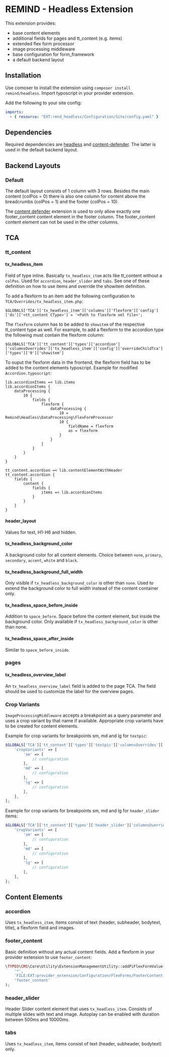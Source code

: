 # REMIND - Headless Extension

This extension provides:
- base content elements
- additional fields for pages and tt_content (e.g. items)
- extended flex form processor
- image processing middleware
- base configuration for form_framework
- a default backend layout


## Installation

Use comoser to install the extension using `composer install remind/headless`. Import typoscript in your provider extension.

Add the following to your site config:

```yaml
imports:
  - { resource: "EXT:rmnd_headless/Configuration/Site/config.yaml" }
```



## Dependencies

Required dependencies are [headless](https://github.com/TYPO3-Headless/headless) and [content-defender](https://github.com/IchHabRecht/content_defender). The latter is used in the default backend layout.



## Backend Layouts

### Default

The default layout consists of 1 column with 3 rows. Besides the main content (colPos = 0) there is also one column for content above the breadcrumbs (colPos = 1) and the footer (colPos = 10).

The [content defender](https://extensions.typo3.org/extension/content_defender) extension is used to only allow exactly one footer_content content element in the footer column. The footer_content content element can not be used in the other columns.



## TCA

### tt_content

#### tx_headless_item

Field of type inline. Basically `tx_headless_item` acts like tt_content without a `colPos`. Used for `accordion`, `header_slider` and `tabs`. See one of these definition on how to use items and override the showitem definition.

To add a flexform to an item add the following configuration to `TCA/Overrides/tx_headless_item.php`:

```$GLOBALS['TCA']['tx_headless_item']['columns']['flexform']['config']['ds']['<tt_content CType>'] = '<Path to flexform xml file>';```

The `flexform` column has to be added to `showitem` of the respective tt_content type as well.
For example, to add a flexform to the accordion type the following must contain the flexform column:

```$GLOBALS['TCA']['tt_content']['types']['accordion']['columnsOverrides']['tx_headless_item']['config']['overrideChildTca']['types']['0']['showitem']```

To ouput the flexform data in the frontend, the flexform field has to be added to the content elements typoscript.
Example for modified `Accordion.typoscript`:

```
lib.accordionItems =< lib.items
lib.accordionItems {
    dataProcessing {
        10 {
            fields {
                flexform {
                    dataProcessing {
                        10 = Remind\Headless\DataProcessing\FlexFormProcessor
                        10 {
                            fieldName = flexform
                            as = flexform
                        }
                    }
                }
            }
        }
    }
}

tt_content.accordion =< lib.contentElementWithHeader
tt_content.accordion {
    fields {
        content {
            fields {
                items =< lib.accordionItems
            }
        }
    }
}
```

#### header_layout

Values for text, H1-H6 and hidden.

#### tx_headless_background_color

A background color for all content elements. Choice between `none`, `primary`, `secondary`, `accent`, `white` and `black`.

#### tx_headless_background_full_width

Only visible if `tx_headless_background_color` is other than `none`. Used to extend the background color to full width instead of the content container only.

#### tx_headless_space_before_inside

Addition to `space_before`. Space before the content element, but inside the background color. Only available if `tx_headless_background_color` is other than none.

#### tx_headless_space_after_inside

Similar to `space_before_inside`.

### pages

#### tx_headless_overview_label

An `tx_headless_overview_label` field is added to the page TCA. The field should be used to customize the label for the overview pages.

### Crop Variants

`ImageProcessingMiddleware` accepts a breakpoint as a query parameter and uses a crop variant by that name if available. Appropriate crop variants have to be created for content elements.

Example for crop variants for breakpoints sm, md and lg for `textpic`:

```php
$GLOBALS['TCA']['tt_content']['types']['textpic']['columnsOverrides']['image']['config']['overrideChildTca']['columns']['crop']['config'] = [
	'cropVariants' => [
		'sm' => [
			// configuration
		],
		'md' => [
			// configuration
		],
		'lg' => [
			// configuration
		],
	],
];
```

Example for crop variants for breakpoints sm, md and lg for `header_slider` items:

```php
$GLOBALS['TCA']['tt_content']['types']['header_slider']['columnsOverrides']['tx_headless_item']['config']['overrideChildTca']['columns']['image']['config']['overrideChildTca']['columns']['crop']['config'] = [
	'cropVariants' => [
		'sm' => [
			// configuration
		],
		'md' => [
			// configuration
		],
		'lg' => [
			// configuration
		],
	],
];
```


## Content Elements

### accordion

Uses `tx_headless_item`, items consist of text (header, subheader, bodytext, title), a flexform field and images.

### footer_content

Basic definition without any actual content fields. Add a flexform in your provider extension to use `footer_content`:

```php
\TYPO3\CMS\Core\Utility\ExtensionManagementUtility::addPiFlexFormValue(
    '*',
    'FILE:EXT:provider_extension/Configuration/FlexForms/FooterContent.xml',
    'footer_content'
);
```

### header_slider

Header Slider content element that uses `tx_headless_item`. Consists of multiple slides with text and image. Autoplay can be enabled with duration between 500ms and 10000ms.

### tabs

Uses `tx_headless_item`, items consist of text (header, subheader, bodytext) only.
